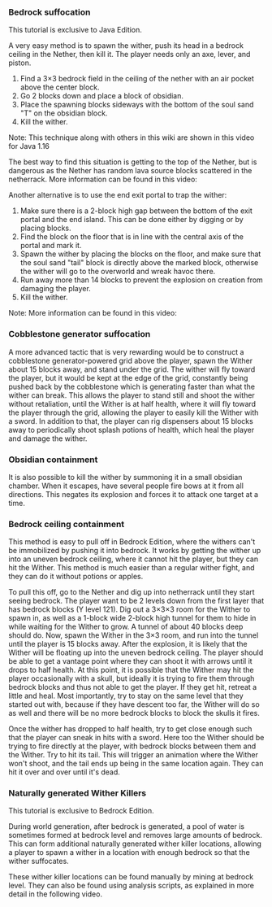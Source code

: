 ### Bedrock suffocation

  

This tutorial is exclusive to  Java Edition. 


A very easy method is to spawn the wither, push its head in a bedrock ceiling in the Nether, then kill it. The player needs only an axe, lever, and piston.

1. Find a 3×3 bedrock field in the ceiling of the nether with an air pocket above the center block.
2. Go 2 blocks down and place a block of obsidian.
3. Place the spawning blocks sideways with the bottom of the soul sand "T" on the obsidian block.
4. Kill the wither.

Note: This technique along with others in this wiki are shown in this video for Java 1.16




The best way to find this situation is getting to the top of the Nether, but is dangerous as the Nether has random lava source blocks scattered in the netherrack. More information can be found in this video:




Another alternative is to use the end exit portal to trap the wither: 

1. Make sure there is a 2-block high gap between the bottom of the exit portal and the end island. This can be done either by digging or by placing blocks.
2. Find the block on the floor that is in line with the central axis of the portal and mark it.
3. Spawn the wither by placing the blocks on the floor, and make sure that the soul sand "tail" block is directly above the marked block, otherwise the wither will go to the overworld and wreak havoc there.
4. Run away more than 14 blocks to prevent the explosion on creation from damaging the player.
5. Kill the wither.

Note: More information can be found in this video:







### Cobblestone generator suffocation
A more advanced tactic that is very rewarding would be to construct a cobblestone generator-powered grid above the player, spawn the Wither about 15 blocks away, and stand under the grid. The wither will fly toward the player, but it would be kept at the edge of the grid, constantly being pushed back by the cobblestone which is generating faster than what the wither can break. This allows the player to stand still and shoot the wither without retaliation, until the Wither is at half health, where it will fly toward the player through the grid, allowing the player to easily kill the Wither with a sword. In addition to that, the player can rig dispensers about 15 blocks away to periodically shoot splash potions of health, which heal the player and damage the wither. 




### Obsidian containment
It is also possible to kill the wither by summoning it in a small obsidian chamber. When it escapes, have several people fire bows at it from all directions. This negates its explosion and forces it to attack one target at a time.

### Bedrock ceiling containment
This method is easy to pull off in Bedrock Edition, where the withers can't be immobilized by pushing it into bedrock. It works by getting the wither up into an uneven bedrock ceiling, where it cannot hit the player, but they can hit the Wither. This method is much easier than a regular wither fight, and they can do it without potions or apples.

To pull this off, go to the Nether and dig up into netherrack until they start seeing bedrock. The player want to be 2 levels down from the first layer that has bedrock blocks (Y level 121). Dig out a 3×3×3 room for the Wither to spawn in, as well as a 1-block wide 2-block high tunnel for them to hide in while waiting for the Wither to grow. A tunnel of about 40 blocks deep should do. Now, spawn the Wither in the 3×3 room, and run into the tunnel until the player is 15 blocks away. After the explosion, it is likely that the Wither will be floating up into the uneven bedrock ceiling. The player should be able to get a vantage point where they can shoot it with arrows until it drops to half health. At this point, it is possible that the Wither may hit the player occasionally with a skull, but ideally it is trying to fire them through bedrock blocks and thus not able to get the player. If they get hit, retreat a little and heal. Most importantly, try to stay on the same level that they started out with, because if they have descent too far, the Wither will do so as well and there will be no more bedrock blocks to block the skulls it fires.

Once the wither has dropped to half health, try to get close enough such that the player can sneak in hits with a sword. Here too the Wither should be trying to fire directly at the player, with bedrock blocks between them and the Wither. Try to hit its tail. This will trigger an animation where the Wither won't shoot, and the tail ends up being in the same location again. They can hit it over and over until it's dead.






### Naturally generated Wither Killers

  

This tutorial is exclusive to  Bedrock Edition. 


During world generation, after bedrock is generated, a pool of water is sometimes formed at bedrock level and removes large amounts of bedrock. This can form additional naturally generated wither killer locations, allowing a player to spawn a wither in a location with enough bedrock so that the wither suffocates.

These wither killer locations can be found manually by mining at bedrock level.  They can also be found using analysis scripts, as explained in more detail in the following video.




